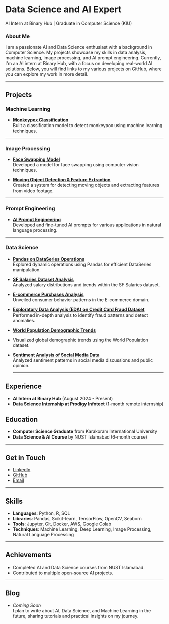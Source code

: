 # Data Science and AI Expert
AI Intern at Binary Hub | Graduate in Computer Science (KIU)

### About Me
I am a passionate AI and Data Science enthusiast with a background in Computer Science. My projects showcase my skills in data analysis, machine learning, image processing, and AI prompt engineering. Currently, I'm an AI intern at Binary Hub, with a focus on developing real-world AI solutions. Below, you will find links to my various projects on GitHub, where you can explore my work in more detail.

---

## Projects

### Machine Learning
- **[Monkeypox Classification](https://github.com/Noreen999/MACHINE-LEARNING/tree/main)**  
  Built a classification model to detect monkeypox using machine learning techniques.

---

### Image Processing
- **[Face Swapping Model](https://github.com/Noreen999/AI-and-Data-Science/blob/main/face_swapping.ipynb)**  
  Developed a model for face swapping using computer vision techniques.

- **[Moving Object Detection & Feature Extraction](https://github.com/Noreen999/Digital-Image-Processing)**  
  Created a system for detecting moving objects and extracting features from video footage.

---

### Prompt Engineering
- **[AI Prompt Engineering](https://noreen999.github.io/Ai-prompt-engineering/)**  
  Developed and fine-tuned AI prompts for various applications in natural language processing.

---

### Data Science
- **[Pandas on DataSeries Operations](https://www.linkedin.com/posts/activity-7150711420022677504-R4u8?utm_source=share&utm_medium=member_desktop)**  
  Explored dynamic operations using Pandas for efficient DataSeries manipulation.
  
- **[SF Salaries Dataset Analysis](link_to_github_repo)**  
  Analyzed salary distributions and trends within the SF Salaries dataset.
  
- **[E-commerce Purchases Analysis](https://www.linkedin.com/posts/activity-7150712003081166849-FRkC?utm_source=share&utm_medium=member_desktop)**  
  Unveiled consumer behavior patterns in the E-commerce domain.
  
- **[Exploratory Data Analysis (EDA) on Credit Card Fraud Dataset](link_to_github_repo)**  
  Performed in-depth analysis to identify fraud patterns and detect anomalies.

- **[World Population Demographic Trends](https://www.linkedin.com/posts/noreen-zehra-a927a923a_dataanalysis-creditcardfraud-machinelearning-activity-7154116720062783488-ajVY?utm_source=share&utm_medium=member_desktop)**
- 
  Visualized global demographic trends using the World Population dataset.
  
- **[Sentiment Analysis of Social Media Data](https://www.linkedin.com/posts/noreen-zehra-a927a923a_internshipupdate-datascience-sentimentanalysis-activity-7162311477494853632-nATy?utm_source=share&utm_medium=member_desktop)**  
  Analyzed sentiment patterns in social media discussions and public opinion.

  ---

## Experience
- **AI Intern at Binary Hub** (August 2024 - Present)
- **Data Science Internship at Prodigy Infotect** (1-month remote internship)
  
## Education
- **Computer Science Graduate** from Karakoram International University
- **Data Science & AI Course** by NUST Islamabad (6-month course)

---

## Get in Touch
- [LinkedIn](https://www.linkedin.com/in/noreen-zehra-a927a923a/)
- [GitHub](https://github.com/Noreen999)
- [Email](zehranoreen6@gmail.com)

---

## Skills
- **Languages**: Python, R, SQL
- **Libraries**: Pandas, Scikit-learn, TensorFlow, OpenCV, Seaborn
- **Tools**: Jupyter, Git, Docker, AWS, Google Colab
- **Techniques**: Machine Learning, Deep Learning, Image Processing, Natural Language Processing

---

## Achievements
- Completed AI and Data Science courses from NUST Islamabad.
- Contributed to multiple open-source AI projects.

---

## Blog 
- *Coming Soon*  
  I plan to write about AI, Data Science, and Machine Learning in the future, sharing tutorials and practical insights on my journey.

